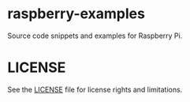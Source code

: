 # raspberry-examples

Source code snippets and examples for Raspberry Pi.

# LICENSE

See the [LICENSE](LICENSE.md) file for license rights and limitations.
